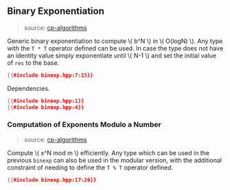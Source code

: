 ## Binary Exponentiation

> source:
> [cp-algorithms](https://cp-algorithms.com/algebra/binary-exp.html#implementation)

Generic binary exponentiation to compute \\( b^N \\) in \\( O(logN) \\). Any
type with the `T * T` operator defined can be used. In case the type does not
have an identity value simply exponentiate until \\( N-1 \\) and set the initial
value of `res` to the base.

```cpp
{{#include binexp.hpp:7:15}}
```

Dependencies.

```cpp
{{#include binexp.hpp:1}}
{{#include binexp.hpp:4}}
```

### Computation of Exponents Modulo a Number

> source:
> [cp-algorithms](https://cp-algorithms.com/algebra/binary-exp.html#effective-computation-of-large-exponents-modulo-a-number)

Compute \\( x^N mod m \\) efficiently. Any type which can be used in the
previous `binexp` can also be used in the modular version, with the additional
constraint of needing to define the `T % T` operator defined.

```cpp
{{#include binexp.hpp:17:26}}
```
